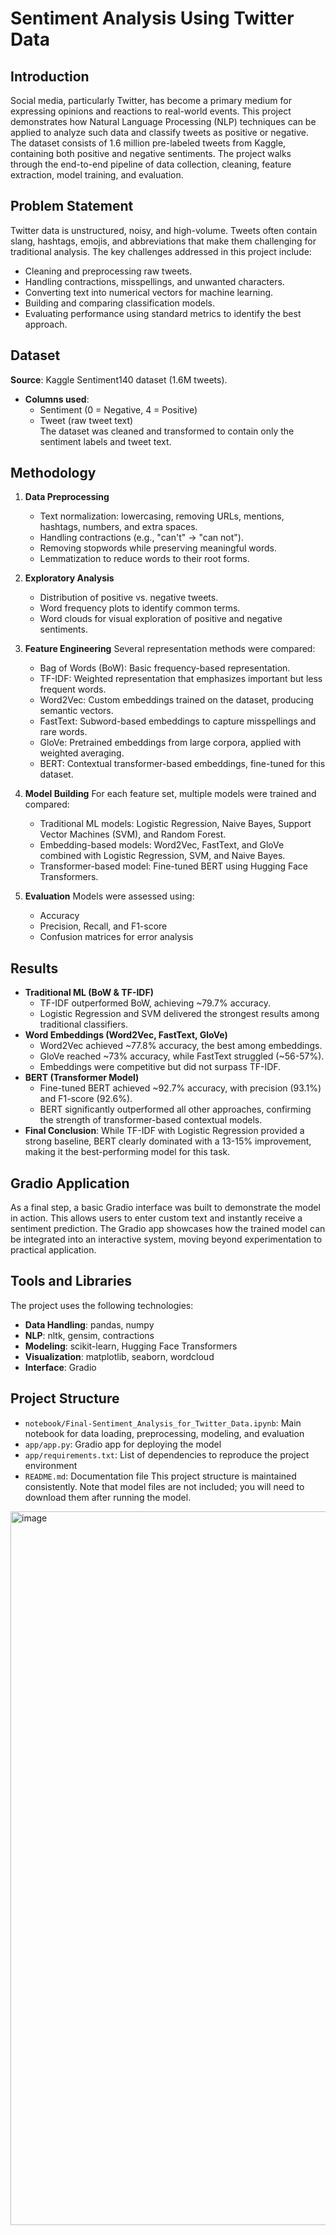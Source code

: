 # Sentiment Analysis Using Twitter Data

## Introduction
Social media, particularly Twitter, has become a primary medium for expressing opinions and reactions to real-world events. This project demonstrates how Natural Language Processing (NLP) techniques can be applied to analyze such data and classify tweets as positive or negative. The dataset consists of 1.6 million pre-labeled tweets from Kaggle, containing both positive and negative sentiments. The project walks through the end-to-end pipeline of data collection, cleaning, feature extraction, model training, and evaluation.

## Problem Statement
Twitter data is unstructured, noisy, and high-volume. Tweets often contain slang, hashtags, emojis, and abbreviations that make them challenging for traditional analysis. The key challenges addressed in this project include:
- Cleaning and preprocessing raw tweets.
- Handling contractions, misspellings, and unwanted characters.
- Converting text into numerical vectors for machine learning.
- Building and comparing classification models.
- Evaluating performance using standard metrics to identify the best approach.

## Dataset
**Source**: Kaggle Sentiment140 dataset (1.6M tweets).  
- **Columns used**:
  - Sentiment (0 = Negative, 4 = Positive)
  - Tweet (raw tweet text)  
The dataset was cleaned and transformed to contain only the sentiment labels and tweet text.

## Methodology
1. **Data Preprocessing**
   - Text normalization: lowercasing, removing URLs, mentions, hashtags, numbers, and extra spaces.
   - Handling contractions (e.g., "can't" → "can not").
   - Removing stopwords while preserving meaningful words.
   - Lemmatization to reduce words to their root forms.

2. **Exploratory Analysis**
   - Distribution of positive vs. negative tweets.
   - Word frequency plots to identify common terms.
   - Word clouds for visual exploration of positive and negative sentiments.

3. **Feature Engineering**
   Several representation methods were compared:
   - Bag of Words (BoW): Basic frequency-based representation.
   - TF-IDF: Weighted representation that emphasizes important but less frequent words.
   - Word2Vec: Custom embeddings trained on the dataset, producing semantic vectors.
   - FastText: Subword-based embeddings to capture misspellings and rare words.
   - GloVe: Pretrained embeddings from large corpora, applied with weighted averaging.
   - BERT: Contextual transformer-based embeddings, fine-tuned for this dataset.

4. **Model Building**
   For each feature set, multiple models were trained and compared:
   - Traditional ML models: Logistic Regression, Naive Bayes, Support Vector Machines (SVM), and Random Forest.
   - Embedding-based models: Word2Vec, FastText, and GloVe combined with Logistic Regression, SVM, and Naive Bayes.
   - Transformer-based model: Fine-tuned BERT using Hugging Face Transformers.

5. **Evaluation**
   Models were assessed using:
   - Accuracy
   - Precision, Recall, and F1-score
   - Confusion matrices for error analysis

## Results
- **Traditional ML (BoW & TF-IDF)**
  - TF-IDF outperformed BoW, achieving ~79.7% accuracy.
  - Logistic Regression and SVM delivered the strongest results among traditional classifiers.
- **Word Embeddings (Word2Vec, FastText, GloVe)**
  - Word2Vec achieved ~77.8% accuracy, the best among embeddings.
  - GloVe reached ~73% accuracy, while FastText struggled (~56-57%).
  - Embeddings were competitive but did not surpass TF-IDF.
- **BERT (Transformer Model)**
  - Fine-tuned BERT achieved ~92.7% accuracy, with precision (93.1%) and F1-score (92.6%).
  - BERT significantly outperformed all other approaches, confirming the strength of transformer-based contextual models.
- **Final Conclusion**: While TF-IDF with Logistic Regression provided a strong baseline, BERT clearly dominated with a 13-15% improvement, making it the best-performing model for this task.

## Gradio Application
As a final step, a basic Gradio interface was built to demonstrate the model in action. This allows users to enter custom text and instantly receive a sentiment prediction. The Gradio app showcases how the trained model can be integrated into an interactive system, moving beyond experimentation to practical application.

## Tools and Libraries
The project uses the following technologies:
- **Data Handling**: pandas, numpy
- **NLP**: nltk, gensim, contractions
- **Modeling**: scikit-learn, Hugging Face Transformers
- **Visualization**: matplotlib, seaborn, wordcloud
- **Interface**: Gradio

## Project Structure
- `notebook/Final-Sentiment_Analysis_for_Twitter_Data.ipynb`: Main notebook for data loading, preprocessing, modeling, and evaluation
- `app/app.py`: Gradio app for deploying the model
- `app/requirements.txt`: List of dependencies to reproduce the project environment
- `README.md`: Documentation file
This project structure is maintained consistently. Note that model files are not included; you will need to download them after running the model.


<img width="2560" height="1142" alt="image" src="https://github.com/user-attachments/assets/7282d0aa-c5f1-4ea0-a6c9-97d0e2d5869c" />
